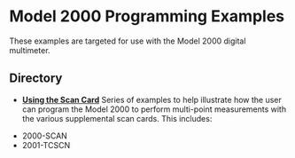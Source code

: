 
# Model 2000 Programming Examples

These examples are targeted for use with the Model 2000 digital multimeter. 

## Directory

* **[Using the Scan Card](./Using_the_Scan_Card)** 
Series of examples to help illustrate how the user can program the Model 2000 to perform multi-point measurements with the various supplemental scan cards. This includes:
- 2000-SCAN
- 2001-TCSCN



